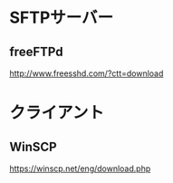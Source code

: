 # SFTPサーバー

## freeFTPd
http://www.freesshd.com/?ctt=download

# クライアント

## WinSCP
https://winscp.net/eng/download.php
